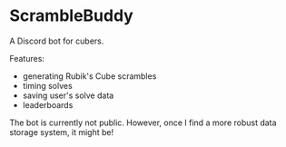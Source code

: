 # ScrambleBuddy
A Discord bot for cubers.

Features:
- generating Rubik's Cube scrambles
- timing solves
- saving user's solve data
- leaderboards

The bot is currently not public. However, once I find a more robust data storage system, it might be!
